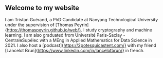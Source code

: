 ## Welcome to my website

I am Tristan Guérand, a PhD Candidate at Nanyang Technological University under the supervision of [Thomas Peyrin]{https://thomaspeyrin.github.io/web/}. I study cryptography and machine learning.
I am also graduated from Université Paris-Saclay - CentraleSupélec with a MEng in Applied Mathematics for Data Science in 2021.
I also host a [podcast]{https://2potesquicastent.com/} with my friend [Lancelot Brun]{https://www.linkedin.com/in/lancelotbrun/} in french.
